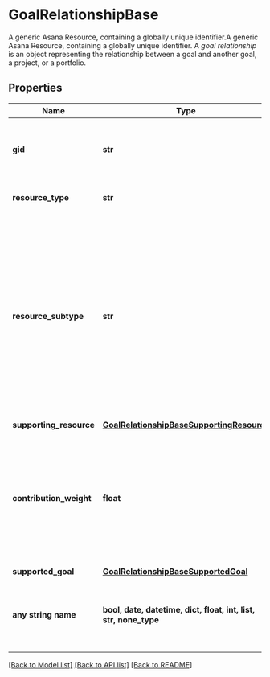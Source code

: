 # GoalRelationshipBase

A generic Asana Resource, containing a globally unique identifier.A generic Asana Resource, containing a globally unique identifier. A *goal relationship* is an object representing the relationship between a goal and another goal, a project, or a portfolio.

## Properties
Name | Type | Description | Notes
------------ | ------------- | ------------- | -------------
**gid** | **str** | Globally unique identifier of the resource, as a string. | [optional] [readonly] 
**resource_type** | **str** | The base type of this resource. | [optional] [readonly] 
**resource_subtype** | **str** | The subtype of this resource. Different subtypes retain many of the same fields and behavior, but may render differently in Asana or represent resources with different semantic meaning. | [optional] [readonly] 
**supporting_resource** | [**GoalRelationshipBaseSupportingResource**](GoalRelationshipBaseSupportingResource.md) |  | [optional] 
**contribution_weight** | **float** | The weight that the supporting resource&#39;s progress contributes to the supported goal&#39;s progress. This can only be 0 or 1. | [optional] 
**supported_goal** | [**GoalRelationshipBaseSupportedGoal**](GoalRelationshipBaseSupportedGoal.md) |  | [optional] 
**any string name** | **bool, date, datetime, dict, float, int, list, str, none_type** | any string name can be used but the value must be the correct type | [optional]

[[Back to Model list]](../README.md#documentation-for-models) [[Back to API list]](../README.md#documentation-for-api-endpoints) [[Back to README]](../README.md)


